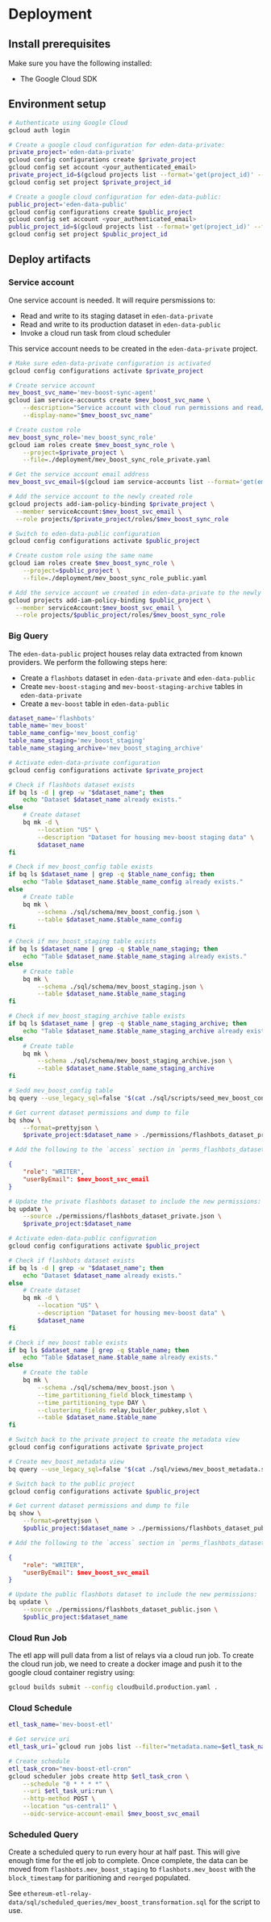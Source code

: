 # Deployment

## Install prerequisites

Make sure you have the following installed:

- The Google Cloud SDK

## Environment setup

```bash
# Authenticate using Google Cloud
gcloud auth login

# Create a google cloud configuration for eden-data-private:
private_project='eden-data-private'
gcloud config configurations create $private_project
gcloud config set account <your_authenticated_email>
private_project_id=$(gcloud projects list --format='get(project_id)' --filter="name='$private_project'")
gcloud config set project $private_project_id

# Create a google cloud configuration for eden-data-public:
public_project='eden-data-public'
gcloud config configurations create $public_project
gcloud config set account <your_authenticated_email>
public_project_id=$(gcloud projects list --format='get(project_id)' --filter="name='$public_project'")
gcloud config set project $public_project_id
```

## Deploy artifacts

### Service account

One service account is needed. It will require persmissions to:

- Read and write to its staging dataset in `eden-data-private`
- Read and write to its production dataset in `eden-data-public`
- Invoke a cloud run task from cloud scheduler

This service account needs to be created in the `eden-data-private` project.

```bash
# Make sure eden-data-private configuration is activated
gcloud config configurations activate $private_project

# Create service account
mev_boost_svc_name='mev-boost-sync-agent'
gcloud iam service-accounts create $mev_boost_svc_name \
    --description="Service account with cloud run permissions and read/write access to flashbots dataset in eden-data-private, read/write access to flashbots dataset in eden-data-public" \
    --display-name="$mev_boost_svc_name"

# Create custom role
mev_boost_sync_role='mev_boost_sync_role'
gcloud iam roles create $mev_boost_sync_role \
    --project=$private_project \
    --file=./deployment/mev_boost_sync_role_private.yaml

# Get the service account email address
mev_boost_svc_email=$(gcloud iam service-accounts list --format='get(email)' --filter="displayName=$mev_boost_svc_name")

# Add the service account to the newly created role
gcloud projects add-iam-policy-binding $private_project \
  --member serviceAccount:$mev_boost_svc_email \
  --role projects/$private_project/roles/$mev_boost_sync_role

# Switch to eden-data-public configuration
gcloud config configurations activate $public_project

# Create custom role using the same name
gcloud iam roles create $mev_boost_sync_role \
    --project=$public_project \
    --file=./deployment/mev_boost_sync_role_public.yaml

# Add the service account we created in eden-data-private to the newly created role in eden-data-public. It's fine to re-use the same service account across projects.
gcloud projects add-iam-policy-binding $public_project \
  --member serviceAccount:$mev_boost_svc_email \
  --role projects/$public_project/roles/$mev_boost_sync_role
```

### Big Query

The `eden-data-public` project houses relay data extracted from known providers. We perform the following steps here:

- Create a `flashbots` dataset in `eden-data-private` and `eden-data-public`
- Create `mev-boost-staging` and `mev-boost-staging-archive` tables in `eden-data-private`
- Create a `mev-boost` table in `eden-data-public`

```bash
dataset_name='flashbots'
table_name='mev_boost'
table_name_config='mev_boost_config'
table_name_staging='mev_boost_staging'
table_name_staging_archive='mev_boost_staging_archive'

# Activate eden-data-private configuration
gcloud config configurations activate $private_project

# Check if flashbots dataset exists
if bq ls -d | grep -w "$dataset_name"; then
    echo "Dataset $dataset_name already exists."
else
    # Create dataset
    bq mk -d \
        --location "US" \
        --description "Dataset for housing mev-boost staging data" \
        $dataset_name
fi

# Check if mev_boost_config table exists
if bq ls $dataset_name | grep -q $table_name_config; then
    echo "Table $dataset_name.$table_name_config already exists."
else
    # Create table
    bq mk \
        --schema ./sql/schema/mev_boost_config.json \
        --table $dataset_name.$table_name_config
fi

# Check if mev_boost_staging table exists
if bq ls $dataset_name | grep -q $table_name_staging; then
    echo "Table $dataset_name.$table_name_staging already exists."
else
    # Create table
    bq mk \
        --schema ./sql/schema/mev_boost_staging.json \
        --table $dataset_name.$table_name_staging
fi

# Check if mev_boost_staging_archive table exists
if bq ls $dataset_name | grep -q $table_name_staging_archive; then
    echo "Table $dataset_name.$table_name_staging_archive already exists."
else
    # Create table
    bq mk \
        --schema ./sql/schema/mev_boost_staging_archive.json \
        --table $dataset_name.$table_name_staging_archive
fi

# Sedd mev_boost_config table
bq query --use_legacy_sql=false "$(cat ./sql/scripts/seed_mev_boost_config.sql)"

# Get current dataset permissions and dump to file
bq show \
    --format=prettyjson \
    $private_project:$dataset_name > ./permissions/flashbots_dataset_private.json

# Add the following to the `access` section in `perms_flashbots_dataset_private.json` NOTE (make sure you change $mev_boost_svc_email variable with the actual value before pasting):
```

```json
{
    "role": "WRITER",
    "userByEmail": $mev_boost_svc_email
}
```

```bash
# Update the private flashbots dataset to include the new permissions:
bq update \
    --source ./permissions/flashbots_dataset_private.json \
    $private_project:$dataset_name

# Activate eden-data-public configuration
gcloud config configurations activate $public_project

# Check if flashbots dataset exists
if bq ls -d | grep -w "$dataset_name"; then
    echo "Dataset $dataset_name already exists."
else
    # Create dataset
    bq mk -d \
        --location "US" \
        --description "Dataset for housing mev-boost data" \
        $dataset_name
fi

# Check if mev_boost table exists
if bq ls $dataset_name | grep -q $table_name; then
    echo "Table $dataset_name.$table_name already exists."
else
    # Create the table
    bq mk \
        --schema ./sql/schema/mev_boost.json \
        --time_partitioning_field block_timestamp \
        --time_partitioning_type DAY \
        --clustering_fields relay,builder_pubkey,slot \
        --table $dataset_name.$table_name
fi

# Switch back to the private project to create the metadata view
gcloud config configurations activate $private_project

# Create mev_boost_metadata view
bq query --use_legacy_sql=false "$(cat ./sql/views/mev_boost_metadata.sql)"

# Switch back to the public project
gcloud config configurations activate $public_project

# Get current dataset permissions and dump to file
bq show \
    --format=prettyjson \
    $public_project:$dataset_name > ./permissions/flashbots_dataset_public.json

# Add the following to the `access` section in `perms_flashbots_dataset_public.json` NOTE (make sure you change $mev_boost_svc_email variable with the actual value before pasting):
```

```json
{
    "role": "WRITER",
    "userByEmail": $mev_boost_svc_email
}
```

```bash
# Update the public flashbots dataset to include the new permissions:
bq update \
    --source ./permissions/flashbots_dataset_public.json \
    $public_project:$dataset_name
```

### Cloud Run Job

The etl app will pull data from a list of relays via a cloud run job. To create the cloud run job, we need to create a docker image and push it to the google cloud container registry using:

```bash
gcloud builds submit --config cloudbuild.production.yaml .
```

### Cloud Schedule

```bash
etl_task_name='mev-boost-etl'

# Get service uri
etl_task_uri=`gcloud run jobs list --filter="metadata.name=$etl_task_name" --uri`

# Create schedule
etl_task_cron="mev-boost-etl-cron"
gcloud scheduler jobs create http $etl_task_cron \
    --schedule "0 * * * *" \
    --uri $etl_task_uri:run \
    --http-method POST \
    --location "us-central1" \
    --oidc-service-account-email $mev_boost_svc_email
```

### Scheduled Query

Create a scheduled query to run every hour at half past. This will give enough time for the etl job to complete. Once complete, the data can be moved from `flashbots.mev_boost_staging` to `flashbots.mev_boost` with the `block_timestamp` for paritioning and `reorged` populated.

See `ethereum-etl-relay-data/sql/scheduled_queries/mev_boost_transformation.sql` for the script to use.
